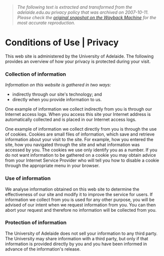 > *The following text is extracted and transformed from the adelaide.edu.au privacy policy that was archived on 2007-10-11. Please check the [original snapshot on the Wayback Machine](https://web.archive.org/web/20071011030434id_/http%3A//www.adelaide.edu.au/privacy.html) for the most accurate reproduction.*

# Conditions of Use | Privacy

  


This web site is administered by the University of Adelaide. The following provides an overview of how your privacy is protected during your visit.

### Collection of information

_Information on this website is gathered in two ways:_

  * indirectly through our site's technology; and
  * directly when you provide information to us.



One example of information we collect indirectly from you is through our Internet access logs. When you access this site your Internet address is automatically collected and is placed in our Internet access logs.

One example of information we collect directly from you is through the use of cookies. Cookies are small files of information, which save and retrieve information about your visit to the site. For example, how you entered the site, how you navigated through the site and what information was accessed by you. The cookies we use only identify you as a number. If you do not want information to be gathered on a cookie you may obtain advice from your Internet Service Provider who will tell you how to disable a cookie through the appropriate menu in your browser.

### Use of information

We analyse information obtained on this web site to determine the effectiveness of our site and modify it to improve the service for users. If information we collect from you is used for any other purpose, you will be advised of our intent when we request information from you. You can then abort your request and therefore no information will be collected from you.

### Protection of information

The University of Adelaide does not sell your information to any third party. The University may share information with a third party, but only if that information is provided directly by you and you have been informed in advance of the information's release.

  

